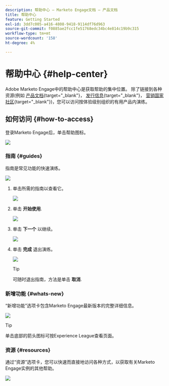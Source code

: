 ```yaml
---
description: 帮助中心 — Marketo Engage文档 — 产品文档
title: 帮助中心
feature: Getting Started
exl-id: 3dd7c005-a416-4808-9418-9114df76d963
source-git-commit: f0885ae2fcc1fe51768edc34bc4e814c19b9c315
workflow-type: tm+mt
source-wordcount: '158'
ht-degree: 4%

---
```


# 帮助中心 {#help-center}

Adobe Marketo Engage中的帮助中心是获取帮助的集中位置。 除了链接到各种资源(例如 [产品文档](/help/marketo/home.md){target="_blank"}， [发行信息](/help/marketo/release-notes/current.md){target="_blank"}， [营销国家社区](https://nation.marketo.com/){target="_blank"})，您可以访问按体验级别组织的有用产品内演练。

## 如何访问 {#how-to-access}

登录Marketo Engage后，单击帮助图标。

![](assets/help-center-1.png)

### 指南 {#guides}

指南是常见功能的快速演练。

![](assets/help-center-2.png)

1. 单击所需的指南以查看它。

   ![](assets/help-center-3.png)

1. 单击 **开始使用**.

   ![](assets/help-center-4.png)

1. 单击 **下一个** 以继续。

   ![](assets/help-center-5.png)

1. 单击 **完成** 退出演练。

   ![](assets/help-center-6.png)

   >[!TIP]
   >
   >可随时退出指南，方法是单击 **取消**.

### 新增功能 {#whats-new}

“新增功能”选项卡包含Marketo Engage最新版本的完整详细信息。

![](assets/help-center-7.png)

>[!TIP]
>
>单击底部的箭头图标可按Experience League查看页面。

### 资源 {#resources}

通过“资源”选项卡，您可以快速而直接地访问各种方式，以获取有关Marketo Engage实例的其他帮助。

![](assets/help-center-8.png)
